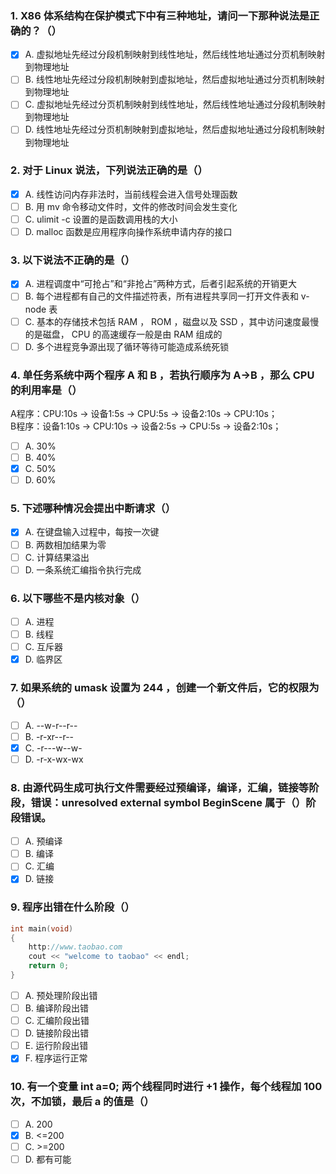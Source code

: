 ### 1. X86 体系结构在保护模式下中有三种地址，请问一下那种说法是正确的？（）
- [x] A. 虚拟地址先经过分段机制映射到线性地址，然后线性地址通过分页机制映射到物理地址
- [ ] B. 线性地址先经过分段机制映射到虚拟地址，然后虚拟地址通过分页机制映射到物理地址
- [ ] C. 虚拟地址先经过分页机制映射到线性地址，然后线性地址通过分段机制映射到物理地址
- [ ] D. 线性地址先经过分页机制映射到虚拟地址，然后虚拟地址通过分段机制映射到物理地址

### 2. 对于 Linux 说法，下列说法正确的是（）
- [x] A. 线性访问内存非法时，当前线程会进入信号处理函数
- [ ] B. 用 mv 命令移动文件时，文件的修改时间会发生变化
- [ ] C. ulimit -c 设置的是函数调用栈的大小
- [ ] D. malloc 函数是应用程序向操作系统申请内存的接口

### 3. 以下说法不正确的是（）
- [x] A. 进程调度中“可抢占”和“非抢占”两种方式，后者引起系统的开销更大
- [ ] B. 每个进程都有自己的文件描述符表，所有进程共享同一打开文件表和 v-node 表
- [ ] C. 基本的存储技术包括 RAM ， ROM ，磁盘以及 SSD ，其中访问速度最慢的是磁盘， CPU 的高速缓存一般是由 RAM 组成的
- [ ] D. 多个进程竞争源出现了循环等待可能造成系统死锁

### 4. 单任务系统中两个程序 A 和 B ，若执行顺序为 A->B ，那么 CPU 的利用率是（）
A程序：CPU:10s -> 设备1:5s -> CPU:5s -> 设备2:10s -> CPU:10s；<br>
B程序：设备1:10s -> CPU:10s -> 设备2:5s -> CPU:5s -> 设备2:10s；<br>
- [ ] A. 30%
- [ ] B. 40%
- [x] C. 50%
- [ ] D. 60%

### 5. 下述哪种情况会提出中断请求（）
- [x] A. 在键盘输入过程中，每按一次键
- [ ] B. 两数相加结果为零
- [ ] C. 计算结果溢出
- [ ] D. 一条系统汇编指令执行完成

### 6. 以下哪些不是内核对象（）
- [ ] A. 进程
- [ ] B. 线程
- [ ] C. 互斥器
- [x] D. 临界区

### 7. 如果系统的 umask 设置为 244 ，创建一个新文件后，它的权限为（）
- [ ] A. --w-r--r--
- [ ] B. -r-xr--r--
- [x] C. -r---w--w-
- [ ] D. -r-x-wx-wx

### 8. 由源代码生成可执行文件需要经过预编译，编译，汇编，链接等阶段，错误：unresolved external symbol BeginScene 属于（）阶段错误。
- [ ] A. 预编译
- [ ] B. 编译
- [ ] C. 汇编
- [x] D. 链接

### 9. 程序出错在什么阶段（）
```c
int main(void)
{
	http://www.taobao.com
	cout << "welcome to taobao" << endl;
	return 0;
}
```
- [ ] A. 预处理阶段出错
- [ ] B. 编译阶段出错
- [ ] C. 汇编阶段出错
- [ ] D. 链接阶段出错
- [ ] E. 运行阶段出错
- [x] F. 程序运行正常

### 10. 有一个变量 int a=0; 两个线程同时进行 +1 操作，每个线程加 100 次，不加锁，最后 a 的值是（）
- [ ] A. 200
- [x] B. <=200
- [ ] C. >=200
- [ ] D. 都有可能
